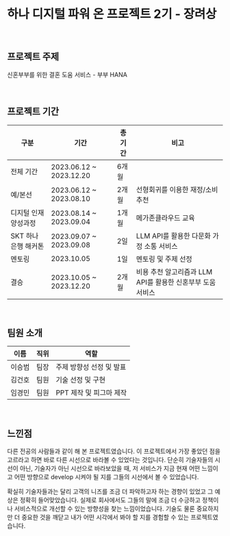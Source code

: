 # 하나 디지털 파워 온 프로젝트 2기 - 장려상

<br>

## 프로젝트 주제
신혼부부를 위한 결혼 도움 서비스 - 부부 HANA

<br>

## 프로젝트 기간
| 구분 | 기간 | 총 기간 | 비고 |
| -- | -- | -- | -- |
| 전체 기간 | 2023.06.12 ~ 2023.12.20 | 6개월 |  |
| 예/본선 | 2023.06.12 ~ 2023.08.10 | 2개월 | 선형회귀를 이용한 재정/소비 추천 |
| 디지털 인재 양성과정 | 2023.08.14 ~ 2023.09.04 | 1개월 | 메가존클라우드 교육 |
| SKT 하나은행 해커톤 | 2023.09.07 ~ 2023.09.08 | 2일 | LLM API를 활용한 다문화 가정 소통 서비스 |
| 멘토링 | 2023.10.05 | 1일 | 멘토링 및 주제 선정 |
| 결승 | 2023.10.05 ~ 2023.12.20 | 2개월 | 비용 추천 알고리즘과 LLM API를 활용한 신혼부부 도움 서비스 |

<br>

## 팀원 소개

| 이름   | 직위                  | 역할                       |
|---------|------------------------|-----------------------------|
|  이승범  | 팀장     | 주제 방향성 선정 및 발표  |
| 김건호   | 팀원    | 기술 선정 및 구현               |
| 임경민   | 팀원   | PPT 제작 및 피그마 제작            |

<br>

## 느낀점
다른 전공의 사람들과 같이 해 본 프로젝트였습니다. 이 프로젝트에서 가장 좋았던 점을 고르라고 하면 바로 다른 시선으로 바라볼 수 있었다는 것입니다. 단순히 기술자들의 시선이 아닌, 기술자가 아닌 시선으로 바라보았을 때, 저 서비스가 지금 현재 어떤 느낌이고 어떤 방향으로 develop 시켜야 될 지를 그들의 시선에서 볼 수 있었습니다.

확실히 기술자들과는 달리 고객의 니즈를 조금 더 파악하고자 하는 경향이 있었고 그 예상은 정확히 들어맞았습니다. 실제로 회사에서도 그들의 말에 조금 더 수긍하고 정책이나 서비스적으로 개선할 수 있는 방향성을 찾는 느낌이었습니다. 기술도 물론 중요하지만 더 중요한 것을 깨닫고 내가 어떤 시각에서 봐야 할 지를 경험할 수 있는 프로젝트였습니다.
